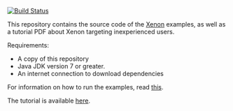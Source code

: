 [![Build Status](https://travis-ci.org/NLeSC/Xenon-examples.svg)](https://travis-ci.org/NLeSC/Xenon-examples)

This repository contains the source code of the [Xenon](https://nlesc.github.io/Xenon) examples, as well as a tutorial PDF about Xenon targeting inexperienced users.

Requirements:
* A copy of this repository
* Java JDK version 7 or greater.
* An internet connection to download dependencies

For information on how to run the examples, read [this](doc/running-the-examples.md).

The tutorial is available [here](https://github.com/NLeSC/Xenon-examples/raw/master/doc/tutorial/xenon-tutorial.pdf).

